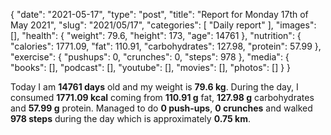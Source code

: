 {
    "date": "2021-05-17",
    "type": "post",
    "title": "Report for Monday 17th of May 2021",
    "slug": "2021\/05\/17",
    "categories": [
        "Daily report"
    ],
    "images": [],
    "health": {
        "weight": 79.6,
        "height": 173,
        "age": 14761
    },
    "nutrition": {
        "calories": 1771.09,
        "fat": 110.91,
        "carbohydrates": 127.98,
        "protein": 57.99
    },
    "exercise": {
        "pushups": 0,
        "crunches": 0,
        "steps": 978
    },
    "media": {
        "books": [],
        "podcast": [],
        "youtube": [],
        "movies": [],
        "photos": []
    }
}

Today I am <strong>14761 days</strong> old and my weight is <strong>79.6 kg</strong>. During the day, I consumed <strong>1771.09 kcal</strong> coming from <strong>110.91 g</strong> fat, <strong>127.98 g</strong> carbohydrates and <strong>57.99 g</strong> protein. Managed to do <strong>0 push-ups</strong>, <strong>0 crunches</strong> and walked <strong>978 steps</strong> during the day which is approximately <strong>0.75 km</strong>.